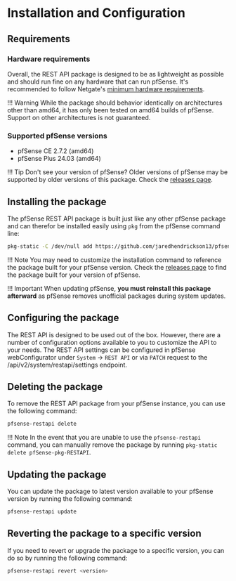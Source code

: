 # Installation and Configuration

## Requirements

### Hardware requirements

Overall, the REST API package is designed to be as lightweight as possible and should run fine on any hardware that can
run pfSense. It's recommended to follow Netgate's [minimum hardware requirements](https://docs.netgate.com/pfsense/en/latest/hardware/minimum-requirements.html).

!!! Warning
While the package should behavior identically on architectures other than amd64, it has only been tested on amd64
builds of pfSense. Support on other architectures is not guaranteed.

### Supported pfSense versions

- pfSense CE 2.7.2 (amd64)
- pfSense Plus 24.03 (amd64)

!!! Tip
Don't see your version of pfSense? Older versions of pfSense may be supported by older versions of this package.
Check the [releases page](https://github.com/jaredhendrickson13/pfsense-api/releases).

## Installing the package

The pfSense REST API package is built just like any other pfSense package and can therefor be installed easily using
`pkg` from the pfSense command line:

```bash
pkg-static -C /dev/null add https://github.com/jaredhendrickson13/pfsense-api/releases/latest/download/pfSense-2.7-pkg-API.pkg
```

!!! Note
You may need to customize the installation command to reference the package built for your pfSense version. Check
the [releases page](https://github.com/jaredhendrickson13/pfsense-api/releases) to find the package built for
your version of pfSense.

!!! Important
When updating pfSense, **you must reinstall this package afterward** as pfSense removes unofficial packages during
system updates.

## Configuring the package

The REST API is designed to be used out of the box. However, there are a number of configuration options available to
you to customize the API to your needs. The REST API settings can be configured in pfSense webConfigurator under
`System` -> `REST API` or via `PATCH` request to the /api/v2/system/restapi/settings endpoint.

## Deleting the package

To remove the REST API package from your pfSense instance, you can use the following command:

```bash
pfsense-restapi delete
```

!!! Note
In the event that you are unable to use the `pfsense-restapi` command, you can manually remove the package by
running `pkg-static delete pfSense-pkg-RESTAPI`.

## Updating the package

You can update the package to latest version available to your pfSense version by running the following command:

```bash
pfsense-restapi update
```

## Reverting the package to a specific version

If you need to revert or upgrade the package to a specific version, you can do so by running the following command:

```bash
pfsense-restapi revert <version>
```
